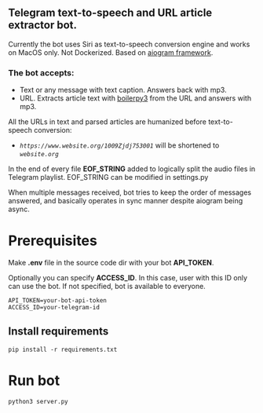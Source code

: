 ## Telegram text-to-speech and URL article extractor bot.

Currently the bot uses Siri as text-to-speech conversion engine and works on MacOS only.
Not Dockerized. Based on [aiogram framework](https://github.com/aiogram/aiogram).

### The bot accepts:
* Text or any message with text caption. Answers back with mp3.
* URL. Extracts article text with [boilerpy3](https://github.com/jmriebold/BoilerPy3) from the URL and answers with mp3.

All the URLs in text and parsed articles are humanized before text-to-speech conversion:
* _`https://www.website.org/1009Zjdj753001`_ will be shortened to _`website.org`_

In the end of every file __EOF_STRING__ added to logically split the audio files in Telegram playlist.
EOF_STRING can be modified in settings.py

When multiple messages received, bot tries to keep the order of messages answered, and basically operates in sync manner despite aiogram being async.


# Prerequisites

Make __.env__ file in the source code dir with your bot __API_TOKEN__.

Optionally you can specify __ACCESS_ID__. In this case, user with this ID only can use the bot.
If not specified, bot is available to everyone.
```
API_TOKEN=your-bot-api-token
ACCESS_ID=your-telegram-id
```

## Install requirements
```
pip install -r requirements.txt
```

# Run bot

```
python3 server.py
```
